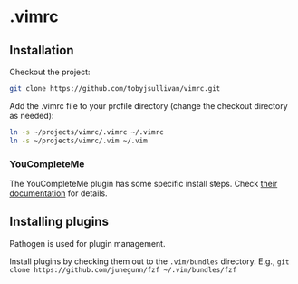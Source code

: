 # .vimrc

## Installation

Checkout the project:

```sh
git clone https://github.com/tobyjsullivan/vimrc.git
```

Add the .vimrc file to your profile directory (change the checkout directory as needed):

```sh
ln -s ~/projects/vimrc/.vimrc ~/.vimrc
ln -s ~/projects/vimrc/.vim ~/.vim
```

### YouCompleteMe

The YouCompleteMe plugin has some specific install steps. Check [their 
documentation](https://github.com/Valloric/YouCompleteMe/blob/master/README.md#installation) for details.

## Installing plugins

Pathogen is used for plugin management.

Install plugins by checking them out to the `.vim/bundles` directory. 
E.g., `git clone https://github.com/junegunn/fzf ~/.vim/bundles/fzf`

